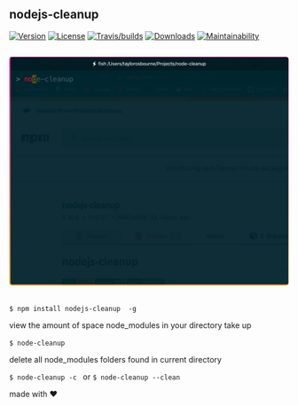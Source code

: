 ## nodejs-cleanup

[![Version](https://img.shields.io/npm/v/nodejs-cleanup.svg?color=tomato&style=flat-square)](https://www.npmjs.com/package/nodejs-cleanup)
[![License](https://img.shields.io/npm/l/nodejs-cleanup.svg?color=blue&style=flat-square)](https://github.com/taylorosbourne/nodejs-cleanup/blob/master/package.json)
[![Travis/builds](https://img.shields.io/travis/com/taylorosbourne/nodejs-cleanup/master?style=flat-square)](https://www.npmjs.com/package/nodejs-cleanup)
[![Downloads](https://img.shields.io/npm/dt/nodejs-cleanup?color=green&style=flat-square)](https://www.npmjs.com/package/nodejs-cleanup)
[![Maintainability](https://api.codeclimate.com/v1/badges/eaa55c2f1a245bb42a99/maintainability)](https://codeclimate.com/github/taylorosbourne/nodejs-cleanup/maintainability)

<img style="margin:15px auto;border-radius: 5px;" src="./images/node-cleanup.gif" alt="demo" />

`$ npm install nodejs-cleanup  -g`

view the amount of space node_modules in your directory take up

`$ node-cleanup`

delete all node_modules folders found in current directory

`$ node-cleanup -c ` or `$ node-cleanup --clean`

made with ❤️
